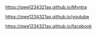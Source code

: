  https://qwe1234321as.github.io/Myntra

https://qwe1234321as.github.io/youtube

https://qwe1234321as.github.io/facebook
